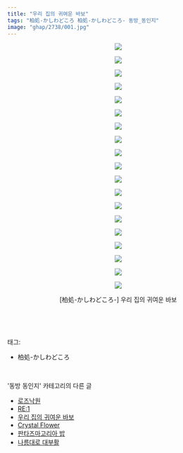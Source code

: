 ```yaml
---
title: "우리 집의 귀여운 바보"
tags: "柏処-かしわどころ 柏処-かしわどころ- 동방_동인지"
image: "ghap/2738/001.jpg"
---
```

<div class="article">
<p style="text-align: center; clear: none; float: none;"><img src="{{ site.nasurl }}/ghap/2738/001.jpg"/></p>
<p style="text-align: center; clear: none; float: none;"><img src="{{ site.nasurl }}/ghap/2738/002.jpg"/></p>
<p style="text-align: center; clear: none; float: none;"><img src="{{ site.nasurl }}/ghap/2738/003.jpg"/></p>
<p style="text-align: center; clear: none; float: none;"><img src="{{ site.nasurl }}/ghap/2738/004.jpg"/></p>
<p style="text-align: center; clear: none; float: none;"><img src="{{ site.nasurl }}/ghap/2738/005.jpg"/></p>
<p style="text-align: center; clear: none; float: none;"><img src="{{ site.nasurl }}/ghap/2738/006.jpg"/></p>
<p style="text-align: center; clear: none; float: none;"><img src="{{ site.nasurl }}/ghap/2738/007.jpg"/></p>
<p style="text-align: center; clear: none; float: none;"><img src="{{ site.nasurl }}/ghap/2738/008.jpg"/></p>
<p style="text-align: center; clear: none; float: none;"><img src="{{ site.nasurl }}/ghap/2738/009.jpg"/></p>
<p style="text-align: center; clear: none; float: none;"><img src="{{ site.nasurl }}/ghap/2738/010.jpg"/></p>
<p style="text-align: center; clear: none; float: none;"><img src="{{ site.nasurl }}/ghap/2738/011.jpg"/></p>
<p style="text-align: center; clear: none; float: none;"><img src="{{ site.nasurl }}/ghap/2738/012.jpg"/></p>
<p style="text-align: center; clear: none; float: none;"><img src="{{ site.nasurl }}/ghap/2738/013.jpg"/></p>
<p style="text-align: center; clear: none; float: none;"><img src="{{ site.nasurl }}/ghap/2738/014.jpg"/></p>
<p style="text-align: center; clear: none; float: none;"><img src="{{ site.nasurl }}/ghap/2738/015.jpg"/></p>
<p style="text-align: center; clear: none; float: none;"><img src="{{ site.nasurl }}/ghap/2738/016.jpg"/></p>
<p style="text-align: center; clear: none; float: none;"><img src="{{ site.nasurl }}/ghap/2738/017.jpg"/></p>
<p style="text-align: center; clear: none; float: none;"><img src="{{ site.nasurl }}/ghap/2738/018.jpg"/></p>
<p style="text-align: center; clear: none; float: none;"><img src="{{ site.nasurl }}/ghap/2738/019.jpg"/></p>
<p style="text-align: center; clear: none; float: none;">[柏処-かしわどころ-] 우리 집의 귀여운 바보</p>
<p><br/></p>
</div><br/>
<div class="tagTrail">
<p>태그: </p>
<ul>
<li>柏処-かしわどころ</li>
</ul>
</div><br/>
<div class="another">
<p>'동방 동인지' 카테고리의 다른 글</p>
<ul>
<li><a href="/2016-11-25-ghap_2740">로즈낙원</a></li>
<li><a href="/2016-11-25-ghap_2739">RE:1</a></li>
<li><a href="/2016-11-25-ghap_2738">우리 집의 귀여운 바보</a></li>
<li><a href="/2016-11-25-ghap_2737">Crystal Flower</a></li>
<li><a href="/2016-11-24-ghap_2736">판타즈마고리아 밥</a></li>
<li><a href="/2016-11-24-ghap_2735">나름대로 대부활</a></li>
</ul>
</div><br/>
<div class="cb_module cb_fluid">
<div class="cb_wrt cb_profile">
</div><!-- commentList close -->
</div><br/>
